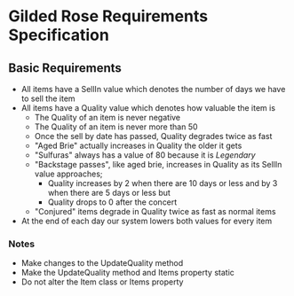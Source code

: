 # Gilded Rose Requirements Specification

## Basic Requirements

* All items have a SellIn value which denotes the number of days we have to sell the item
* All items have a Quality value which denotes how valuable the item is
  + The Quality of an item is never negative
  + The Quality of an item is never more than 50
  + Once the sell by date has passed, Quality degrades twice as fast
  + "Aged Brie" actually increases in Quality the older it gets
  + "Sulfuras" always has a value of 80 because it is *Legendary*
  + "Backstage passes", like aged brie, increases in Quality as its SellIn value approaches;
    - Quality increases by 2 when there are 10 days or less and by 3 when there are 5 days or less but
    - Quality drops to 0 after the concert
  + "Conjured" items degrade in Quality twice as fast as normal items
* At the end of each day our system lowers both values for every item

### Notes

* Make changes to the UpdateQuality method
* Make the UpdateQuality method and Items property static 
* Do not alter the Item class or Items property
